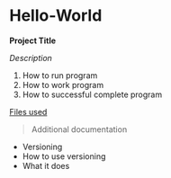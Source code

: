 # Hello-World

**Project Title**

*Description*

1. How to run program
2. How to work program
3. How to successful complete program

[Files used](https://www.markdownguide.org/cheat-sheet/)
> Additional documentation
- Versioning
- How to use versioning
- What it does
